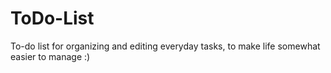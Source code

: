 # ToDo-List
To-do list for organizing and editing everyday tasks, to make life somewhat easier to manage :)

